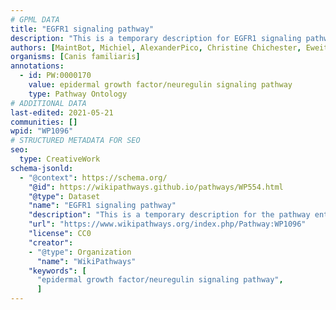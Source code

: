 ```yaml
---
# GPML DATA
title: "EGFR1 signaling pathway"
description: "This is a temporary description for EGFR1 signaling pathway"
authors: [MaintBot, Michiel, AlexanderPico, Christine Chichester, Eweitz]
organisms: [Canis familiaris]
annotations:
  - id: PW:0000170
    value: epidermal growth factor/neuregulin signaling pathway
    type: Pathway Ontology
# ADDITIONAL DATA
last-edited: 2021-05-21
communities: []
wpid: "WP1096"
# STRUCTURED METADATA FOR SEO
seo:
  type: CreativeWork
schema-jsonld:
  - "@context": https://schema.org/
    "@id": https://wikipathways.github.io/pathways/WP554.html
    "@type": Dataset
    "name": "EGFR1 signaling pathway"
    "description": "This is a temporary description for the pathway entitled: EGFR1 signaling pathway"
    "url": "https://www.wikipathways.org/index.php/Pathway:WP1096"
    "license": CC0
    "creator":
    - "@type": Organization
      "name": "WikiPathways"
    "keywords": [
      "epidermal growth factor/neuregulin signaling pathway",
      ]
---
```

